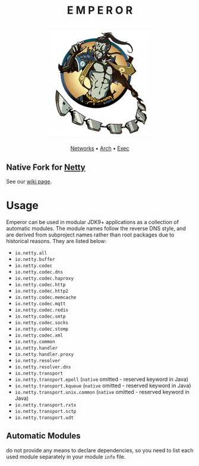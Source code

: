 <h1 align="center">E M P E R O R
<a href="http://netty.io/"></a></h1>

<h1 align="center">
  <a href=https://github.com/byt3n33dl3/thc-Emperor><img src="emp.png" alt="Emperor" width="280px">
  <br>
</h1>

<p align="center">
  <a href="#">Networks</a> •
  <a href="#">Arch</a> •
  <a href="#">Exec</a>
</p>

## Native Fork for [Netty](https://github.com/netty/netty)

See our [wiki page](http://netty.io/wiki/forked-tomcat-native.html).

# Usage 

Emperor can be used in modular JDK9+ applications as a collection of automatic modules. The module names follow the
reverse DNS style, and are derived from subproject names rather than root packages due to historical reasons. They
are listed below:

 * `io.netty.all`
 * `io.netty.buffer`
 * `io.netty.codec`
 * `io.netty.codec.dns`
 * `io.netty.codec.haproxy`
 * `io.netty.codec.http`
 * `io.netty.codec.http2`
 * `io.netty.codec.memcache`
 * `io.netty.codec.mqtt`
 * `io.netty.codec.redis`
 * `io.netty.codec.smtp`
 * `io.netty.codec.socks`
 * `io.netty.codec.stomp`
 * `io.netty.codec.xml`
 * `io.netty.common`
 * `io.netty.handler`
 * `io.netty.handler.proxy`
 * `io.netty.resolver`
 * `io.netty.resolver.dns`
 * `io.netty.transport`
 * `io.netty.transport.epoll` (`native` omitted - reserved keyword in Java)
 * `io.netty.transport.kqueue` (`native` omitted - reserved keyword in Java)
 * `io.netty.transport.unix.common` (`native` omitted - reserved keyword in Java)
 * `io.netty.transport.rxtx`
 * `io.netty.transport.sctp`
 * `io.netty.transport.udt`

## Automatic Modules 
do not provide any means to declare dependencies, so you need to list each used module separately in your module `info` file.